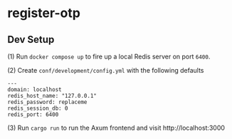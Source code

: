 # register-otp

## Dev Setup

(1) Run `docker compose up` to fire up a local Redis server on port `6400`.

(2) Create `conf/development/config.yml` with the following defaults

```
---
domain: localhost
redis_host_name: "127.0.0.1"
redis_password: replaceme
redis_session_db: 0
redis_port: 6400
```

(3) Run `cargo run` to run the Axum frontend and visit http://localhost:3000
